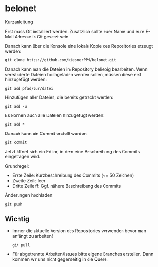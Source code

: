 # belonet

Kurzanleitung

Erst muss Git installiert werden. Zusätzlich sollte euer Name und eure E-Mail Adresse in Git gesetzt sein.

Danach kann über die Konsole eine lokale Kopie des Repositories erzeugt werden:
```
git clone https://github.com/kiesnerPPM/belonet.git
```

Danach kann man die Dateien im Repository beliebig bearbeiten.
Wenn vereänderte Dateien hochgeladen werden sollen, müssen diese erst hinzugefügt werden:
```
git add pfad/zur/datei
```

Hinzufügen aller Dateien, die bereits getrackt werden:
```
git add -u
```

Es können auch alle Dateien hinzugefügt werden:
```
git add *
```

Danach kann ein Commit erstellt werden
```
git commit
```

Jetzt öffnet sich ein Editor, in dem eine Beschreibung des Commits eingetragen wird.

Grundregel:
* Erste Zeile: Kurzbeschreibung des Commits (<= 50 Zeichen)
* Zweite Zeile leer
* Dritte Zeile ff: Ggf. nähere Beschreibung des Commits

Änderungen hochladen:
```
git push
```

## Wichtig
* Immer die aktuelle Version des Repositories verwenden bevor man anfängt zu arbeiten!
  ```
  git pull
  ```
* Für abgetrennte Arbeiten/Issues bitte eigene Branches erstellen. Dann kommen wir uns nicht gegenseitig in die Quere.
